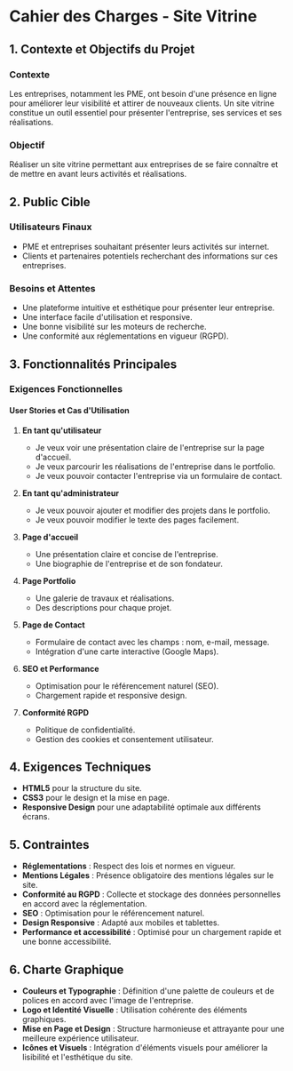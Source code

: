 # Cahier des Charges - Site Vitrine

## 1. Contexte et Objectifs du Projet

### Contexte

Les entreprises, notamment les PME, ont besoin d'une présence en ligne pour améliorer leur visibilité et attirer de nouveaux clients. Un site vitrine constitue un outil essentiel pour présenter l'entreprise, ses services et ses réalisations.

### Objectif

Réaliser un site vitrine permettant aux entreprises de se faire connaître et de mettre en avant leurs activités et réalisations.

## 2. Public Cible

### Utilisateurs Finaux

- PME et entreprises souhaitant présenter leurs activités sur internet.
- Clients et partenaires potentiels recherchant des informations sur ces entreprises.

### Besoins et Attentes

- Une plateforme intuitive et esthétique pour présenter leur entreprise.
- Une interface facile d'utilisation et responsive.
- Une bonne visibilité sur les moteurs de recherche.
- Une conformité aux réglementations en vigueur (RGPD).

## 3. Fonctionnalités Principales

### Exigences Fonctionnelles

#### User Stories et Cas d'Utilisation

1. **En tant qu'utilisateur**
   - Je veux voir une présentation claire de l'entreprise sur la page d'accueil.
   - Je veux parcourir les réalisations de l'entreprise dans le portfolio.
   - Je veux pouvoir contacter l'entreprise via un formulaire de contact.

2. **En tant qu'administrateur**
   - Je veux pouvoir ajouter et modifier des projets dans le portfolio.
   - Je veux pouvoir modifier le texte des pages facilement.

1. **Page d'accueil**
   - Une présentation claire et concise de l'entreprise.
   - Une biographie de l'entreprise et de son fondateur.
2. **Page Portfolio**
   - Une galerie de travaux et réalisations.
   - Des descriptions pour chaque projet.
3. **Page de Contact**
   - Formulaire de contact avec les champs : nom, e-mail, message.
   - Intégration d'une carte interactive (Google Maps).
4. **SEO et Performance**
   - Optimisation pour le référencement naturel (SEO).
   - Chargement rapide et responsive design.
5. **Conformité RGPD**
   - Politique de confidentialité.
   - Gestion des cookies et consentement utilisateur.

## 4. Exigences Techniques

- **HTML5** pour la structure du site.
- **CSS3** pour le design et la mise en page.
- **Responsive Design** pour une adaptabilité optimale aux différents écrans.

## 5. Contraintes

- **Réglementations** : Respect des lois et normes en vigueur.
- **Mentions Légales** : Présence obligatoire des mentions légales sur le site.
- **Conformité au RGPD** : Collecte et stockage des données personnelles en accord avec la réglementation.
- **SEO** : Optimisation pour le référencement naturel.
- **Design Responsive** : Adapté aux mobiles et tablettes.
- **Performance et accessibilité** : Optimisé pour un chargement rapide et une bonne accessibilité.

## 6. Charte Graphique

- **Couleurs et Typographie** : Définition d'une palette de couleurs et de polices en accord avec l'image de l'entreprise.
- **Logo et Identité Visuelle** : Utilisation cohérente des éléments graphiques.
- **Mise en Page et Design** : Structure harmonieuse et attrayante pour une meilleure expérience utilisateur.
- **Icônes et Visuels** : Intégration d'éléments visuels pour améliorer la lisibilité et l'esthétique du site.

